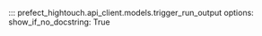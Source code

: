 ::: prefect_hightouch.api_client.models.trigger_run_output
    options:
      show_if_no_docstring: True